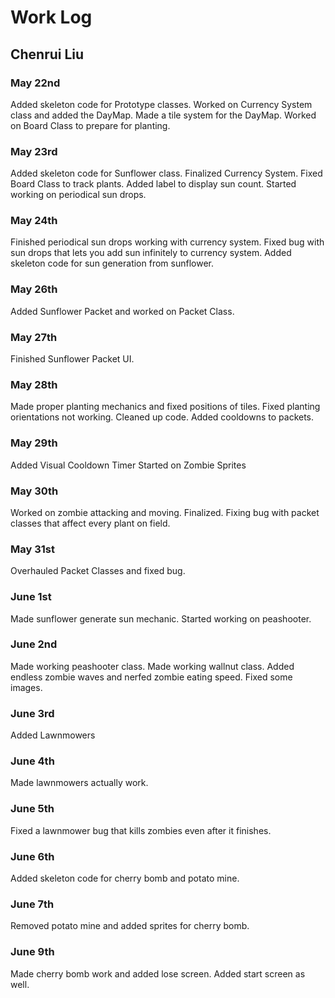 # Work Log

## Chenrui Liu

### May 22nd

Added skeleton code for Prototype classes.
Worked on Currency System class and added the DayMap.
Made a tile system for the DayMap.
Worked on Board Class to prepare for planting.


### May 23rd

Added skeleton code for Sunflower class.
Finalized Currency System.
Fixed Board Class to track plants.
Added label to display sun count.
Started working on periodical sun drops.

### May 24th

Finished periodical sun drops working with currency system.
Fixed bug with sun drops that lets you add sun infinitely to currency system.
Added skeleton code for sun generation from sunflower.

### May 26th

Added Sunflower Packet and worked on Packet Class.

### May 27th

Finished Sunflower Packet UI.

### May 28th

Made proper planting mechanics and fixed positions of tiles.
Fixed planting orientations not working.
Cleaned up code.
Added cooldowns to packets.

### May 29th

Added Visual Cooldown Timer
Started on Zombie Sprites

### May 30th

Worked on zombie attacking and moving. Finalized.
Fixing bug with packet classes that affect every plant on field.

### May 31st

Overhauled Packet Classes and fixed bug.

### June 1st

Made sunflower generate sun mechanic.
Started working on peashooter.

### June 2nd

Made working peashooter class.
Made working wallnut class.
Added endless zombie waves and nerfed zombie eating speed.
Fixed some images.

### June 3rd

Added Lawnmowers

### June 4th

Made lawnmowers actually work.

### June 5th

Fixed a lawnmower bug that kills zombies even after it finishes.

### June 6th

Added skeleton code for cherry bomb and potato mine.

### June 7th

Removed potato mine and added sprites for cherry bomb.

### June 9th

Made cherry bomb work and added lose screen.
Added start screen as well.
